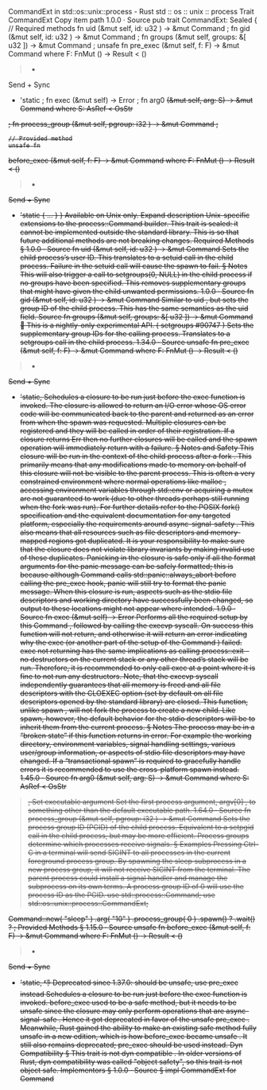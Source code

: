 CommandExt in std::os::unix::process - Rust
std
::
os
::
unix
::
process
Trait
CommandExt
Copy item path
1.0.0
·
Source
pub trait CommandExt: Sealed {
    // Required methods
    fn
uid
(&mut self, id:
u32
) -> &mut
Command
;
fn
gid
(&mut self, id:
u32
) -> &mut
Command
;
fn
groups
(&mut self, groups: &[
u32
]) -> &mut
Command
;
unsafe fn
pre_exec
<F>(&mut self, f: F) -> &mut
Command
where F:
FnMut
() ->
Result
<
()
> +
Send
+
Sync
+ 'static
;
fn
exec
(&mut self) ->
Error
;
fn
arg0
<S>(&mut self, arg: S) -> &mut
Command
where S:
AsRef
<
OsStr
>
;
fn
process_group
(&mut self, pgroup:
i32
) -> &mut
Command
;

    // Provided method
    unsafe fn
before_exec
<F>(&mut self, f: F) -> &mut
Command
where F:
FnMut
() ->
Result
<
()
> +
Send
+
Sync
+ 'static
{ ... }
}
Available on
Unix
only.
Expand description
Unix-specific extensions to the
process::Command
builder.
This trait is sealed: it cannot be implemented outside the standard library.
This is so that future additional methods are not breaking changes.
Required Methods
§
1.0.0
·
Source
fn
uid
(&mut self, id:
u32
) -> &mut
Command
Sets the child process’s user ID. This translates to a
setuid
call in the child process. Failure in the
setuid
call will cause the spawn to fail.
§
Notes
This will also trigger a call to
setgroups(0, NULL)
in the child
process if no groups have been specified.
This removes supplementary groups that might have given the child
unwanted permissions.
1.0.0
·
Source
fn
gid
(&mut self, id:
u32
) -> &mut
Command
Similar to
uid
, but sets the group ID of the child process. This has
the same semantics as the
uid
field.
Source
fn
groups
(&mut self, groups: &[
u32
]) -> &mut
Command
🔬
This is a nightly-only experimental API. (
setgroups
#90747
)
Sets the supplementary group IDs for the calling process. Translates to
a
setgroups
call in the child process.
1.34.0
·
Source
unsafe fn
pre_exec
<F>(&mut self, f: F) -> &mut
Command
where
    F:
FnMut
() ->
Result
<
()
> +
Send
+
Sync
+ 'static,
Schedules a closure to be run just before the
exec
function is
invoked.
The closure is allowed to return an I/O error whose OS error code will
be communicated back to the parent and returned as an error from when
the spawn was requested.
Multiple closures can be registered and they will be called in order of
their registration. If a closure returns
Err
then no further closures
will be called and the spawn operation will immediately return with a
failure.
§
Notes and Safety
This closure will be run in the context of the child process after a
fork
. This primarily means that any modifications made to memory on
behalf of this closure will
not
be visible to the parent process.
This is often a very constrained environment where normal operations
like
malloc
, accessing environment variables through
std::env
or acquiring a mutex are not guaranteed to work (due to
other threads perhaps still running when the
fork
was run).
For further details refer to the
POSIX fork() specification
and the equivalent documentation for any targeted
platform, especially the requirements around
async-signal-safety
.
This also means that all resources such as file descriptors and
memory-mapped regions got duplicated. It is your responsibility to make
sure that the closure does not violate library invariants by making
invalid use of these duplicates.
Panicking in the closure is safe only if all the format arguments for the
panic message can be safely formatted; this is because although
Command
calls
std::panic::always_abort
before calling the pre_exec hook, panic will still try to format the
panic message.
When this closure is run, aspects such as the stdio file descriptors and
working directory have successfully been changed, so output to these
locations might not appear where intended.
1.9.0
·
Source
fn
exec
(&mut self) ->
Error
Performs all the required setup by this
Command
, followed by calling
the
execvp
syscall.
On success this function will not return, and otherwise it will return
an error indicating why the exec (or another part of the setup of the
Command
) failed.
exec
not returning has the same implications as calling
process::exit
– no destructors on the current stack or any other
thread’s stack will be run. Therefore, it is recommended to only call
exec
at a point where it is fine to not run any destructors. Note,
that the
execvp
syscall independently guarantees that all memory is
freed and all file descriptors with the
CLOEXEC
option (set by default
on all file descriptors opened by the standard library) are closed.
This function, unlike
spawn
, will
not
fork
the process to create
a new child. Like spawn, however, the default behavior for the stdio
descriptors will be to inherit them from the current process.
§
Notes
The process may be in a “broken state” if this function returns in
error. For example the working directory, environment variables, signal
handling settings, various user/group information, or aspects of stdio
file descriptors may have changed. If a “transactional spawn” is
required to gracefully handle errors it is recommended to use the
cross-platform
spawn
instead.
1.45.0
·
Source
fn
arg0
<S>(&mut self, arg: S) -> &mut
Command
where
    S:
AsRef
<
OsStr
>,
Set executable argument
Set the first process argument,
argv[0]
, to something other than the
default executable path.
1.64.0
·
Source
fn
process_group
(&mut self, pgroup:
i32
) -> &mut
Command
Sets the process group ID (PGID) of the child process. Equivalent to a
setpgid
call in the child process, but may be more efficient.
Process groups determine which processes receive signals.
§
Examples
Pressing Ctrl-C in a terminal will send SIGINT to all processes in
the current foreground process group. By spawning the
sleep
subprocess in a new process group, it will not receive SIGINT from the
terminal.
The parent process could install a signal handler and manage the
subprocess on its own terms.
A process group ID of 0 will use the process ID as the PGID.
use
std::process::Command;
use
std::os::unix::process::CommandExt;

Command::new(
"sleep"
)
    .arg(
"10"
)
    .process_group(
0
)
    .spawn()
?
.wait()
?
;
Provided Methods
§
1.15.0
·
Source
unsafe fn
before_exec
<F>(&mut self, f: F) -> &mut
Command
where
    F:
FnMut
() ->
Result
<
()
> +
Send
+
Sync
+ 'static,
👎
Deprecated since 1.37.0: should be unsafe, use
pre_exec
instead
Schedules a closure to be run just before the
exec
function is
invoked.
before_exec
used to be a safe method, but it needs to be unsafe since the closure may only
perform operations that are
async-signal-safe
. Hence it got deprecated in favor of the
unsafe
pre_exec
. Meanwhile, Rust gained the ability to make an existing safe method
fully unsafe in a new edition, which is how
before_exec
became
unsafe
. It still also
remains deprecated;
pre_exec
should be used instead.
Dyn Compatibility
§
This trait is
not
dyn compatible
.
In older versions of Rust, dyn compatibility was called "object safety", so this trait is not object safe.
Implementors
§
1.0.0
·
Source
§
impl
CommandExt
for
Command